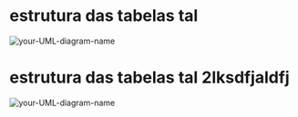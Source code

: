 # estrutura das tabelas tal

![your-UML-diagram-name](http://www.plantuml.com/plantuml/proxy?cache=no&src=https://raw.githubusercontent.com/dionatamsouza/dionatamsouza.github.io/master/docs/plantuml/umls/diagrama.puml)


# estrutura das tabelas tal 2lksdfjaldfj

![your-UML-diagram-name](http://www.plantuml.com/plantuml/proxy?cache=no&src=https://raw.githubusercontent.com/dionatamsouza/dionatamsouza.github.io/master/docs/plantuml/umls/diagrama.puml)

